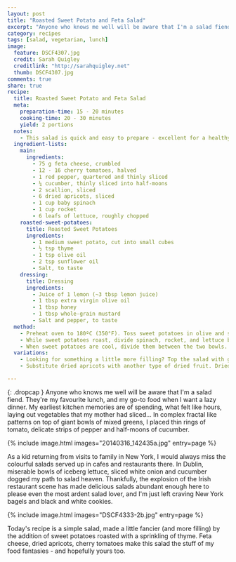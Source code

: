 ```yaml
---
layout: post
title: "Roasted Sweet Potato and Feta Salad"
excerpt: "Anyone who knows me well will be aware that I'm a salad fiend. They're my favourite lunch, and my go-to food when I want a lazy dinner. My earliest kitchen memories are of spending, what felt like hours, laying out vegetables that my mother had sliced..."
category: recipes
tags: [salad, vegetarian, lunch]
image:
  feature: DSCF4307.jpg
  credit: Sarah Quigley
  creditlink: "http://sarahquigley.net"
  thumb: DSCF4307.jpg 
comments: true
share: true
recipe:
  title: Roasted Sweet Potato and Feta Salad
  meta:
    preparation-time: 15 - 20 minutes
    cooking-time: 20 - 30 minutes
    yield: 2 portions
  notes:
    - This salad is quick and easy to prepare - excellent for a healthy lunch or light dinner.
  ingredient-lists:
    main:
      ingredients:
        - 75 g feta cheese, crumbled
        - 12 - 16 cherry tomatoes, halved
        - 1 red pepper, quartered and thinly sliced
        - ¼ cucumber, thinly sliced into half-moons
        - 2 scallion, sliced
        - 6 dried apricots, sliced
        - 1 cup baby spinach
        - 1 cup rocket
        - 6 leafs of lettuce, roughly chopped
    roasted-sweet-potatoes:
      title: Roasted Sweet Potatoes
      ingredients:
        - 1 medium sweet potato, cut into small cubes
        - ½ tsp thyme
        - 1 tsp olive oil
        - 2 tsp sunflower oil
        - Salt, to taste
    dressing:
      title: Dressing
      ingredients:
        - Juice of 1 lemon (~3 tbsp lemon juice)
        - 1 tbsp extra virgin olive oil
        - 1 tbsp honey
        - 1 tbsp whole-grain mustard
        - Salt and pepper, to taste
  method:
    - Preheat oven to 180ºC (350°F). Toss sweet potatoes in olive and sunflower oils, and season with thyme and a little salt. Roast sweet potatoes for 20 - 30 minutes, until soft, and a lightly crisped and browned. Remove them from the oven, and allow them to cool.
    - While sweet potatoes roast, divide spinach, rocket, and lettuce between two bowls or plates. Top each bowl with half the cucumber, pepper and tomatoes. Prepare the dressing by whisking together lemon juice, oil, honey and mustard, then seasoning to taste.
    - When sweet potatoes are cool, divide them between the two bowls. Top each bowl with the crumbled feta and scallions. Drizzle half the dressing over each salad.
  variations:
    - Looking for something a little more filling? Top the salad with grilled chicken or add some nuts or seeds.
    - Substitute dried apricots with another type of dried fruit. Dried figs or dates could both be excellent.

---
```


{: .dropcap }
Anyone who knows me well will be aware that I'm a salad fiend. They're my favourite lunch, and my go-to food when I want a lazy dinner. My earliest kitchen memories are of spending, what felt like hours, laying out vegetables that my mother had sliced... In complex fractal like patterns on top of giant bowls of mixed greens, I placed thin rings of  tomato, delicate strips of pepper and half-moons of cucumber.

{% include image.html images="20140316_142435a.jpg" entry=page %}

As a kid returning from visits to family in New York, I would always miss the colourful salads served up in cafes and restaurants there. In Dublin, miserable bowls of iceberg lettuce, sliced white onion and cucumber dogged my path to salad heaven. Thankfully, the explosion of the Irish restaurant scene has made delicious salads abundant enough here to please even the most ardent salad lover, and I'm just left craving New York bagels and black and white cookies. 

{% include image.html images="DSCF4333-2b.jpg" entry=page %}

Today's recipe is a simple salad, made a little fancier (and more filling) by the addition of sweet potatoes roasted with a sprinkling of thyme. Feta cheese, dried apricots, cherry tomatoes make this salad the stuff of my food fantasies - and hopefully yours too.
